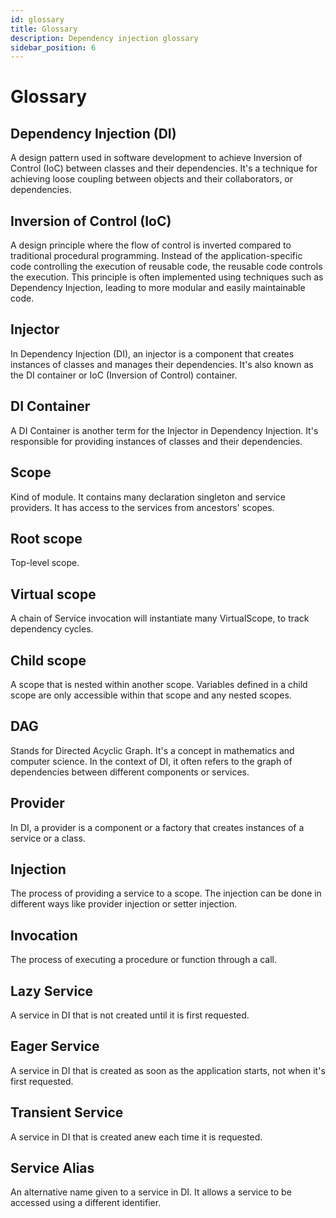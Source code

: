```yaml
---
id: glossary
title: Glossary
description: Dependency injection glossary
sidebar_position: 6
---
```


# Glossary

## Dependency Injection (DI)

A design pattern used in software development to achieve Inversion of Control (IoC) between classes and their dependencies. It's a technique for achieving loose coupling between objects and their collaborators, or dependencies.

## Inversion of Control (IoC)

A design principle where the flow of control is inverted compared to traditional procedural programming. Instead of the application-specific code controlling the execution of reusable code, the reusable code controls the execution. This principle is often implemented using techniques such as Dependency Injection, leading to more modular and easily maintainable code.

## Injector

In Dependency Injection (DI), an injector is a component that creates instances of classes and manages their dependencies. It's also known as the DI container or IoC (Inversion of Control) container.

## DI Container

A DI Container is another term for the Injector in Dependency Injection. It's responsible for providing instances of classes and their dependencies.

## Scope

Kind of module. It contains many declaration singleton and service providers. It has access to the services from ancestors' scopes.

## Root scope

Top-level scope.

## Virtual scope

A chain of Service invocation will instantiate many VirtualScope, to track dependency cycles.

## Child scope

A scope that is nested within another scope. Variables defined in a child scope are only accessible within that scope and any nested scopes.

## DAG

Stands for Directed Acyclic Graph. It's a concept in mathematics and computer science. In the context of DI, it often refers to the graph of dependencies between different components or services.

## Provider

In DI, a provider is a component or a factory that creates instances of a service or a class.

## Injection

The process of providing a service to a scope. The injection can be done in different ways like provider injection or setter injection.

## Invocation

The process of executing a procedure or function through a call.

## Lazy Service

A service in DI that is not created until it is first requested.

## Eager Service

A service in DI that is created as soon as the application starts, not when it's first requested.

## Transient Service

A service in DI that is created anew each time it is requested.

## Service Alias

An alternative name given to a service in DI. It allows a service to be accessed using a different identifier.